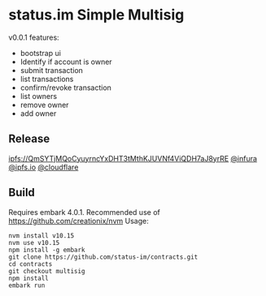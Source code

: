 # status.im Simple Multisig

v0.0.1 features:
- bootstrap ui
- Identify if account is owner
- submit transaction
- list transactions
- confirm/revoke transaction 
- list owners
- remove owner
- add owner

## Release
[ipfs://QmSYTjMQoCyuyrncYxDHT3tMthKJUVNf4ViQDH7aJ8yrRE](ipfs://QmSYTjMQoCyuyrncYxDHT3tMthKJUVNf4ViQDH7aJ8yrRE) [@infura](https://ipfs.infura.io/ipfs/QmSYTjMQoCyuyrncYxDHT3tMthKJUVNf4ViQDH7aJ8yrRE/) [@ipfs.io](https://gateway.ipfs.io/ipfs/QmSYTjMQoCyuyrncYxDHT3tMthKJUVNf4ViQDH7aJ8yrRE/) [@cloudflare](https://cloudflare-ipfs.com/ipfs/QmSYTjMQoCyuyrncYxDHT3tMthKJUVNf4ViQDH7aJ8yrRE/)


## Build
Requires embark 4.0.1. Recommended use of https://github.com/creationix/nvm
Usage: 
 ```
 nvm install v10.15
 nvm use v10.15
 npm install -g embark
 git clone https://github.com/status-im/contracts.git
 cd contracts
 git checkout multisig
 npm install
 embark run 
 ```

